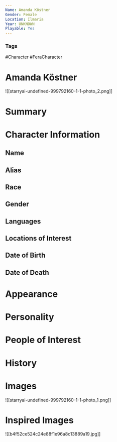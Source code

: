 ```yaml
---
Name: Amanda Köstner
Gender: Female
Location: Ilmaria
Year: UNKNOWN
Playable: Yes
---
```


### Tags
#Character #FeraCharacter 

# Amanda Köstner
![[starryai-undefined-999792160-1-1-photo_2.png]]

# Summary


# Character Information

## Name

## Alias

## Race

## Gender

## Languages

## Locations of Interest

## Date of Birth

## Date of Death

# Appearance

# Personality

# People of Interest

# History

# Images
![[starryai-undefined-999792160-1-1-photo_1.png]]

# Inspired Images

![[b4f52ce524c24e88f1e96a8c13889a19.jpg]]